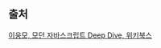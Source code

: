## 출처

[이웅모, 모던 자바스크립트 Deep Dive, 위키북스](https://www.notion.so/minhyukwoo/JavaScript-9d3e894ed5d8493fa8d2da286c355052#309917f94e014ba18e7b779898ac959f)

